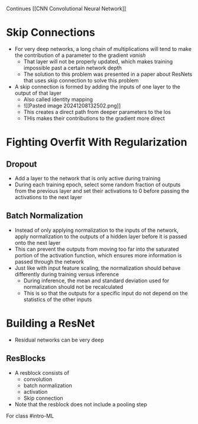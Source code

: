 Continues [[CNN Convolutional Neural Network]]

# Skip Connections
- For very deep networks, a long chain of multiplications will tend to make the contribution of a parameter to the gradient *vanish*
	- That layer will not be properly updated, which makes training impossible past a certain network depth
	- The solution to this problem was presented in a paper about ResNets that uses skip connection to solve this problem
- A skip connection is formed by adding the inputs of one layer to the output of that layer
	- Also called identity mapping
	- ![[Pasted image 20241208132502.png]]
	- This creates a direct path from deeper parameters to the los
	- THis makes their contributions to the gradient more direct
# Fighting Overfit With Regularization
## Dropout
- Add a layer to the network that is only active during training
- During each training epoch, select some random fraction of outputs from the previous layer and set their activations to 0 before passing the activations to the next layer
## Batch Normalization
- Instead of only applying normalization to the inputs of the network, apply normalization to the outputs of a hidden layer before it is passed onto the next layer
- This can prevent the outputs from moving too far into the saturated portion of the activation function, which ensures more information is passed through the network
- Just like with input feature scaling, the normalization should behave differently during training versus inference
	- During inference, the mean and standard deviation used for normalization should not be recalculated
	- This is so that the outputs for a specific input do not depend on the statistics of the other inputs
# Building a ResNet
- Residual networks can be very deep
## ResBlocks
- A resblock consists of
	- convolution 
	- batch normalization
	- activation
	- Skip connection
- Note that the resblock does not include a pooling step
	
For class #intro-ML